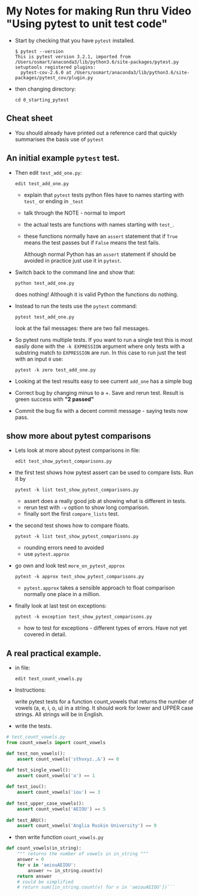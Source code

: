 # My Notes for making Run thru Video "Using pytest to unit test code" 

* Start by checking that you have `pytest` installed.
  ```
  $ pytest --version
  This is pytest version 3.2.1, imported from /Users/osmart/anaconda3/lib/python3.6/site-packages/pytest.py
  setuptools registered plugins:
    pytest-cov-2.6.0 at /Users/osmart/anaconda3/lib/python3.6/site-packages/pytest_cov/plugin.py
  ```
* then changing directory:
  ```
  cd 0_starting_pytest
  ```
## Cheat sheet
* You should already have printed out a reference card that 
  quickly summarises the basis use of `pytest`


## An initial example `pytest` test.
* Then edit `test_add_one.py`:
  ```
  edit test_add_one.py
  ```
  * explain that `pytest` tests python files have to names starting with 
    `test_` or ending in `_test` 
  * talk through the NOTE - normal to import
  * the actual tests are functions with names starting with 
    `test_`.
  * these functions normally have an `assert` statement that if `True` means
    the test passes but if `False` means the test fails.
    
    Although normal Python has an `assert` statement if should be avoided in 
    practice just use it in `pytest`.
* Switch back to the command line and show that:

  ```
  python test_add_one.py
  ```
  
  does nothing! Although it is valid Python the functions do nothing.
* Instead to run the tests use the `pytest` command:
  ```
  pytest test_add_one.py
  ```
  look at the fail messages: there are two fail messages.
* So pytest runs multiple tests. If you want to run a single test 
  this is most easily done with the `-k EXPRESSION` argument where 
  only tests with a substring match to `EXPRESSION` are run. In this
  case to run just the test with an input `0` use:
  ```
  pytest -k zero test_add_one.py
  ```
  
* Looking at the test results easy to see current `add_one` has a simple bug
* Correct bug by changing minus to a +. Save and rerun test. 
  Result is green success with **"2 passed"**
* Commit the bug fix with a decent commit message - saying tests now pass.

## show more about pytest comparisons

* Lets look at more about pytest comparisons in file:
  ```
  edit test_show_pytest_comparisons.py
  ```

* the first test shows how pytest assert can be used to compare lists. 
  Run it by
  ```
  pytest -k list test_show_pytest_comparisons.py
  ```
  * assert does a really good job at showing what is different in tests.
  * rerun test with `-v` option to show long comparison.
  * finally sort the first `compare_lists` test.
  
* the second test shows how to compare floats.
  ```
  pytest -k list test_show_pytest_comparisons.py
  ```
  * rounding errors need to avoided
  * use `pytest.approx`

* go own and look test `more_on_pytest_approx`
  ```
  pytest -k approx test_show_pytest_comparisons.py
  ```
  * `pytest.approx` takes a sensible approach to float comparison
    normally one place in a million.
    
* finally look at last test on exceptions:
  ```
  pytest -k exception test_show_pytest_comparisons.py
  ```
  * how to test for exceptions - different types of errors. Have not yet 
  covered in detail.

## A real practical example.

* in file:
  ```
  edit test_count_vowels.py
  ```
* Instructions:

    write pytest tests for a function count_vowels that returns the 
    number of vowels (a, e, i, o, u) in a string.  It should work 
    for lower and UPPER case strings. All strings will be in
    English.
* write the tests.

```python
# test_count_vowels.py
from count_vowels import count_vowels

def test_non_vowels():
    assert count_vowels('sthvxyz.,&') == 0

def test_single_vowel():
    assert count_vowels('a') == 1
    
def test_iou():
    assert count_vowels('iou') == 3
    
def test_upper_case_vowels():
    assert count_vowels('AEIOU') == 5
    
def test_ARU():
    assert count_vowels('Anglia Ruskin University') == 9
  ```
* then write function `count_vowels.py`
```python 
def count_vowels(in_string):
    """ returns the number of vowels in in_string """
    answer = 0
    for v in 'aeiouAEIOU':
        answer += in_string.count(v)
    return answer 
    # could be simplified   
    # return sum([in_string.count(v) for v in 'aeiouAEIOU'])```
